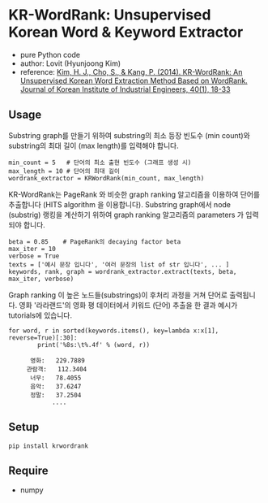 # KR-WordRank: Unsupervised Korean Word & Keyword Extractor

- pure Python code
- author: Lovit (Hyunjoong Kim)
- reference: [Kim, H. J., Cho, S., & Kang, P. (2014). KR-WordRank: An Unsupervised Korean Word Extraction Method Based on WordRank. Journal of Korean Institute of Industrial Engineers, 40(1), 18-33][paper]

## Usage

Substring graph를 만들기 위하여 substring의 최소 등장 빈도수 (min count)와 substring의 최대 길이 (max length)를 입력해야 합니다. 

	min_count = 5   # 단어의 최소 출현 빈도수 (그래프 생성 시)
	max_length = 10 # 단어의 최대 길이
	wordrank_extractor = KRWordRank(min_count, max_length)

KR-WordRank는 PageRank 와 비슷한 graph ranking 알고리즘을 이용하여 단어를 추출합니다 (HITS algorithm 을 이용합니다). Substring graph에서 node (substrig) 랭킹을 계산하기 위하여 graph  ranking 알고리즘의 parameters 가 입력되야 합니다. 

	beta = 0.85    # PageRank의 decaying factor beta
	max_iter = 10
	verbose = True
	texts = ['예시 문장 입니다', '여러 문장의 list of str 입니다', ... ]
	keywords, rank, graph = wordrank_extractor.extract(texts, beta, max_iter, verbose)

Graph ranking 이 높은 노드들(substrings)이 후처리 과정을 거쳐 단어로 출력됩니다. 영화 '라라랜드'의 영화 평 데이터에서 키워드 (단어) 추출을 한 결과 예시가 tutorials에 있습니다.

	for word, r in sorted(keywords.items(), key=lambda x:x[1], reverse=True)[:30]:
    	    print('%8s:\t%.4f' % (word, r))

	      영화:	229.7889
	     관람객:	112.3404
	      너무:	78.4055
	      음악:	37.6247
	      정말:	37.2504
	            ....

## Setup

	pip install krwordrank


## Require

- numpy 

[paper]: https://github.com/lovit/KR-WordRank/raw/master/reference/2014_JKIIE_KimETAL_KR-WordRank.pdf
